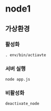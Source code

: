 # node1

## 가상환경
### 활성화
```
. env/bin/actiavte
```

### 서버 실행
```
node app.js
```

### 비활성화
```
deactivate_node
```

